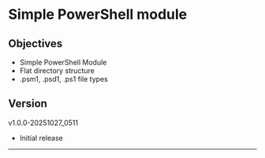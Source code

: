 # Simple PowerShell module 

## Objectives
* Simple PowerShell Module
* Flat directory structure
* .psm1, .psd1, .ps1 file types

## Version
v1.0.0-20251027_0511
* Initial release
---